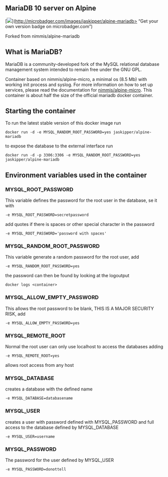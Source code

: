 ## MariaDB 10 server on Alpine

[![](https://images.microbadger.com/badges/version/jaskipper/alpine-mariadb.svg)](http://microbadger.com/images/jaskipper/alpine-mariadb> “Get your own version badge on microbadger.com”)

Forked from nimmis/alpine-mariadb

## What is MariaDB?

MariaDB is a community-developed fork of the MySQL relational database management system intended to remain free under the GNU GPL.


Container based on nimmis/alpine-micro, a minimal os (8.5 Mb)  with working init process and syslog. For more information on how to set up services, please read the documentation for [nimmis/alpine-micro](https://registry.hub.docker.com/u/nimmis/alpine-micro). This container is about half the size of the official mariadb docker container.

## Starting the container

To run the latest stable version of this docker image run

	docker run -d -e MYSQL_RANDOM_ROOT_PASSWORD=yes jaskipper/alpine-mariadb

to expose the database to the external interface run

	docker run -d -p 3306:3306 -e MYSQL_RANDOM_ROOT_PASSWORD=yes jaskipper/alpine-mariadb

## Environment variables used in the container

### MYSQL_ROOT_PASSWORD
This variable defines the password for the root user in the database, se it with

	-e MYSQL_ROOT_PASSWORD=secretpassword

add quotes if there is spaces or other special character in the password

	-e MYSQL_ROOT_PASSWORD='password with spaces'

### MYSQL_RANDOM_ROOT_PASSWORD
This variable generate a random password for the root user, add

	-e MYSQL_RANDOM_ROOT_PASSWORD=yes

the password can then be found by looking at the logoutput

	docker logs <container>

### MYSQL_ALLOW_EMPTY_PASSWORD
This allows the root password to be blank, THIS IS A MAJOR SECURITY RISK, add

	-e MYSQL_ALLOW_EMPTY_PASSWORD=yes

### MYSQL_REMOTE_ROOT
Normal the root user can only use localhost to access the databases adding

	-e MYSQL_REMOTE_ROOT=yes

allows root access from any host

### MYSQL_DATABASE
creates a database with the defined name

	-e MYSQL_DATABASE=databasename

### MYSQL_USER
creates a user with password defined with MYSQL_PASSWORD and full access to the database defined by MYSQL_DATABASE

	-e MYSQL_USER=username

### MYSQL_PASSWORD
The password for the user defined by MYSQL_USER

	-e MYSQL_PASSWORD=donottell
